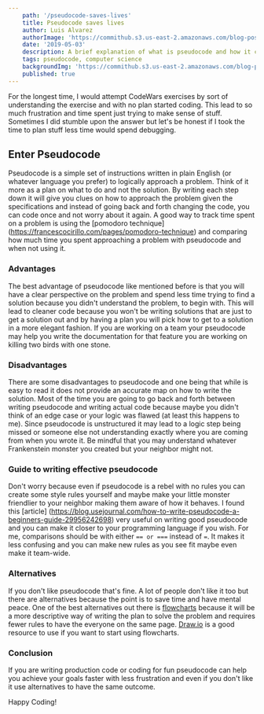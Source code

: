 ```yaml
---
    path: '/pseudocode-saves-lives'
    title: Pseudocode saves lives
    author: Luis Alvarez
    authorImage: 'https://commithub.s3.us-east-2.amazonaws.com/blog-posts/author/luis.jpg'
    date: '2019-05-03'
    description: A brief explanation of what is pseudocode and how it can help us save time
    tags: pseudocode, computer science
    backgroundImg: 'https://commithub.s3.us-east-2.amazonaws.com/blog-posts/pseudocode-saves-lives/cover-image.png'
    published: true
---
```


For the longest time, I would attempt CodeWars exercises by sort of understanding the exercise and with no plan started coding. This lead to so much frustration and time spent just trying to make sense of stuff. Sometimes I did stumble upon the answer but let's be honest if I took the time to plan stuff less time would spend debugging.

## Enter Pseudocode

Pseudocode is a simple set of instructions written in plain English (or whatever language you prefer) to logically approach a problem. Think of it more as a plan on what to do and not the solution. By writing each step down it will give you clues on how to approach the problem given the specifications and instead of going back and forth changing the code, you can code once and not worry about it again. A good way to track time spent on a problem is using the [pomodoro technique] (https://francescocirillo.com/pages/pomodoro-technique) and comparing how much time you spent approaching a problem with pseudocode and when not using it.


### Advantages

The best advantage of pseudocode like mentioned before is that you will have a clear perspective on the problem and spend less time trying to find a solution because you didn't understand the problem, to begin with. This will lead to cleaner code because you won't be writing solutions that are just to get a solution out and by having a plan you will pick how to get to a solution in a more elegant fashion. If you are working on a team your pseudocode may help you write the documentation for that feature you are working on killing two birds with one stone.


### Disadvantages

There are some disadvantages to pseudocode and one being that while is easy to read it does not provide an accurate map on how to write the solution. Most of the time you are going to go back and forth between writing pseudocode and writing actual code because maybe you didn't think of an edge case or your logic was flawed (at least this happens to me). Since pseudocode is unstructured it may lead to a logic step being missed or someone else not understanding exactly where you are coming from when you wrote it. Be mindful that you may understand whatever Frankenstein monster you created but your neighbor might not.

### Guide to writing effective pseudocode

Don't worry because even if pseudocode is a rebel with no rules you can create some style rules yourself and maybe make your little monster friendlier to your neighbor making them aware of how it behaves. I found this [article] (https://blog.usejournal.com/how-to-write-pseudocode-a-beginners-guide-29956242698) very useful on writing good pseudocode and you can make it closer to your programming language if you wish. For me, comparisons should be with either `== or ===` instead of `=`. It makes it less confusing and you can make new rules as you see fit maybe even make it team-wide.

### Alternatives

If you don't like pseudocode that's fine. A lot of people don't like it too but there are alternatives because the point is to save time and have mental peace. One of the best alternatives out there is [flowcharts](https://en.wikipedia.org/wiki/Flowchart) because it will be a more descriptive way of writing the plan to solve the problem and requires fewer rules to have the everyone on the same page. [Draw.io](https://www.draw.io/) is a good resource to use if you want to start using flowcharts.

### Conclusion

If you are writing production code or coding for fun pseudocode can help you achieve your goals faster with less frustration and even if you don't like it use alternatives to have the same outcome.

Happy Coding!
